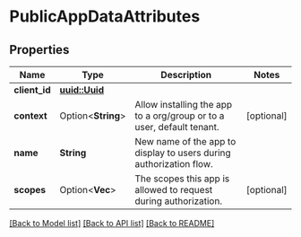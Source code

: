 # PublicAppDataAttributes

## Properties

Name | Type | Description | Notes
------------ | ------------- | ------------- | -------------
**client_id** | [**uuid::Uuid**](uuid::Uuid.md) |  | 
**context** | Option<**String**> | Allow installing the app to a org/group or to a user, default tenant. | [optional]
**name** | **String** | New name of the app to display to users during authorization flow. | 
**scopes** | Option<**Vec<String>**> | The scopes this app is allowed to request during authorization. | [optional]

[[Back to Model list]](../README.md#documentation-for-models) [[Back to API list]](../README.md#documentation-for-api-endpoints) [[Back to README]](../README.md)


